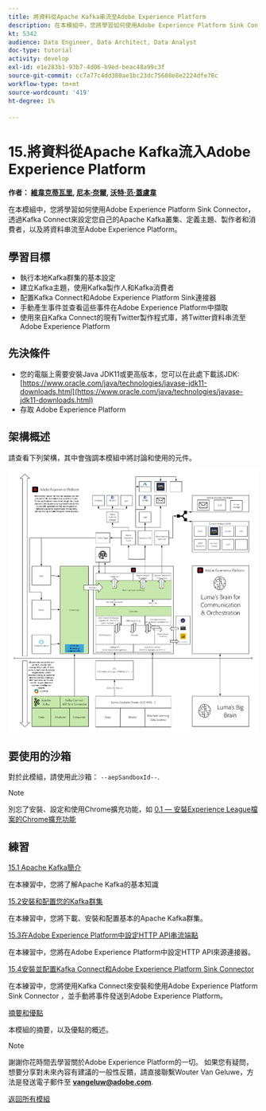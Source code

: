 ```yaml
---
title: 將資料從Apache Kafka串流至Adobe Experience Platform
description: 在本模組中，您將學習如何使用Adobe Experience Platform Sink Connector for Kafka Connect來設定您自己的Apache Kafka叢集、定義主題、製作者和消費者，以及將資料串流至Adobe Experience Platform。
kt: 5342
audience: Data Engineer, Data Architect, Data Analyst
doc-type: tutorial
activity: develop
exl-id: e1e283b1-93b7-4d06-b9ed-beac48a99c3f
source-git-commit: cc7a77c4dd380ae1bc23dc75608e8e2224dfe78c
workflow-type: tm+mt
source-wordcount: '419'
ht-degree: 1%

---
```


# 15.將資料從Apache Kafka流入Adobe Experience Platform

**作者： [維韋克蒂瓦里](https://www.linkedin.com/in/vivek-tiwari-25092656/), [尼本·奈爾](https://www.linkedin.com/in/nipunnair/), [沃特·范·蓋盧韋](https://www.linkedin.com/in/woutervangeluwe/)**

在本模組中，您將學習如何使用Adobe Experience Platform Sink Connector，透過Kafka Connect來設定您自己的Apache Kafka叢集、定義主題、製作者和消費者，以及將資料串流至Adobe Experience Platform。

## 學習目標

- 執行本地Kafka群集的基本設定
- 建立Kafka主題，使用Kafka製作人和Kafka消費者
- 配置Kafka Connect和Adobe Experience Platform Sink連接器
- 手動產生事件並查看這些事件在Adobe Experience Platform中擷取
- 使用來自Kafka Connect的現有Twitter製作程式庫，將Twitter資料串流至Adobe Experience Platform

## 先決條件

- 您的電腦上需要安裝Java JDK11或更高版本，您可以在此處下載該JDK: [https://www.oracle.com/java/technologies/javase-jdk11-downloads.html](https://www.oracle.com/java/technologies/javase-jdk11-downloads.html)
- 存取 Adobe Experience Platform

## 架構概述

請查看下列架構，其中會強調本模組中將討論和使用的元件。

![架構概述](../../assets/images/architecturem24.png)

## 要使用的沙箱

對於此模組，請使用此沙箱： `--aepSandboxId--`.

>[!NOTE]
>
>別忘了安裝、設定和使用Chrome擴充功能，如 [0.1 — 安裝Experience League檔案的Chrome擴充功能](../module0/ex1.md)

## 練習

[15.1 Apache Kafka簡介](./ex1.md)

在本練習中，您將了解Apache Kafka的基本知識

[15.2安裝和配置您的Kafka群集](./ex2.md)

在本練習中，您將下載、安裝和配置基本的Apache Kafka群集。

[15.3在Adobe Experience Platform中設定HTTP API串流端點](./ex3.md)

在本練習中，您將在Adobe Experience Platform中設定HTTP API來源連接器。

[15.4安裝並配置Kafka Connect和Adobe Experience Platform Sink Connector](./ex4.md)

在本練習中，您將使用Kafka Connect來安裝和使用Adobe Experience Platform Sink Connector ，並手動將事件發送到Adobe Experience Platform。

[摘要和優點](./summary.md)

本模組的摘要，以及優點的概述。

>[!NOTE]
>
>謝謝你花時間去學習關於Adobe Experience Platform的一切。 如果您有疑問，想要分享對未來內容有建議的一般性反饋，請直接聯繫Wouter Van Geluwe，方法是發送電子郵件至 **vangeluw@adobe.com**.

[返回所有模組](../../overview.md)
